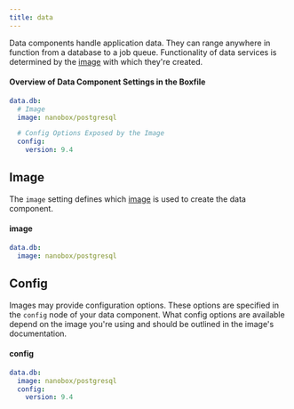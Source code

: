```yaml
---
title: data
---
```


Data components handle application data. They can range anywhere in function from a database to a job queue. Functionality of data services is determined by the [image](#image) with which they're created.

#### Overview of Data Component Settings in the Boxfile
```yaml
data.db:
  # Image
  image: nanobox/postgresql

  # Config Options Exposed by the Image
  config:
    version: 9.4

```

## Image
The `image` setting defines which [image](/images/) is used to create the data component.

#### image
```yaml
data.db:
  image: nanobox/postgresql
```

## Config
Images may provide configuration options. These options are specified in the `config` node of your data component. What config options are available depend on the image you're using and should be outlined in the image's documentation.

#### config
```yaml
data.db:
  image: nanobox/postgresql
  config:
    version: 9.4
```
